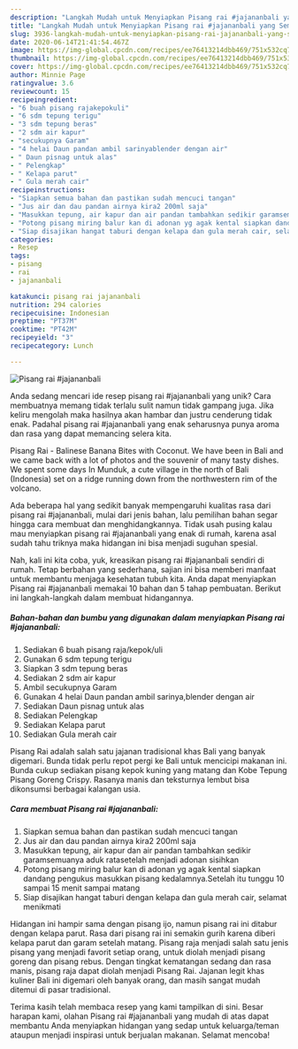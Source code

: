 ```yaml
---
description: "Langkah Mudah untuk Menyiapkan Pisang rai #jajananbali yang Sempurna"
title: "Langkah Mudah untuk Menyiapkan Pisang rai #jajananbali yang Sempurna"
slug: 3936-langkah-mudah-untuk-menyiapkan-pisang-rai-jajananbali-yang-sempurna
date: 2020-06-14T21:41:54.467Z
image: https://img-global.cpcdn.com/recipes/ee76413214dbb469/751x532cq70/pisang-rai-jajananbali-foto-resep-utama.jpg
thumbnail: https://img-global.cpcdn.com/recipes/ee76413214dbb469/751x532cq70/pisang-rai-jajananbali-foto-resep-utama.jpg
cover: https://img-global.cpcdn.com/recipes/ee76413214dbb469/751x532cq70/pisang-rai-jajananbali-foto-resep-utama.jpg
author: Minnie Page
ratingvalue: 3.6
reviewcount: 15
recipeingredient:
- "6 buah pisang rajakepokuli"
- "6 sdm tepung terigu"
- "3 sdm tepung beras"
- "2 sdm air kapur"
- "secukupnya Garam"
- "4 helai Daun pandan ambil sarinyablender dengan air"
- " Daun pisnag untuk alas"
- " Pelengkap"
- " Kelapa parut"
- " Gula merah cair"
recipeinstructions:
- "Siapkan semua bahan dan pastikan sudah mencuci tangan"
- "Jus air dan dau pandan airnya kira2 200ml saja"
- "Masukkan tepung, air kapur dan air pandan tambahkan sedikir garamsemuanya aduk ratasetelah menjadi adonan sisihkan"
- "Potong pisang miring balur kan di adonan yg agak kental siapkan dandang pengukus masukkan pisang kedalamnya.Setelah itu tunggu 10 sampai 15 menit sampai matang"
- "Siap disajikan hangat taburi dengan kelapa dan gula merah cair, selamat menikmati"
categories:
- Resep
tags:
- pisang
- rai
- jajananbali

katakunci: pisang rai jajananbali 
nutrition: 294 calories
recipecuisine: Indonesian
preptime: "PT37M"
cooktime: "PT42M"
recipeyield: "3"
recipecategory: Lunch

---
```



![Pisang rai #jajananbali](https://img-global.cpcdn.com/recipes/ee76413214dbb469/751x532cq70/pisang-rai-jajananbali-foto-resep-utama.jpg)

Anda sedang mencari ide resep pisang rai #jajananbali yang unik? Cara membuatnya memang tidak terlalu sulit namun tidak gampang juga. Jika keliru mengolah maka hasilnya akan hambar dan justru cenderung tidak enak. Padahal pisang rai #jajananbali yang enak seharusnya punya aroma dan rasa yang dapat memancing selera kita.

Pisang Rai - Balinese Banana Bites with Coconut. We have been in Bali and we came back with a lot of photos and the souvenir of many tasty dishes. We spent some days In Munduk, a cute village in the north of Bali (Indonesia) set on a ridge running down from the northwestern rim of the volcano.

Ada beberapa hal yang sedikit banyak mempengaruhi kualitas rasa dari pisang rai #jajananbali, mulai dari jenis bahan, lalu pemilihan bahan segar hingga cara membuat dan menghidangkannya. Tidak usah pusing kalau mau menyiapkan pisang rai #jajananbali yang enak di rumah, karena asal sudah tahu triknya maka hidangan ini bisa menjadi suguhan spesial.


Nah, kali ini kita coba, yuk, kreasikan pisang rai #jajananbali sendiri di rumah. Tetap berbahan yang sederhana, sajian ini bisa memberi manfaat untuk membantu menjaga kesehatan tubuh kita. Anda dapat menyiapkan Pisang rai #jajananbali memakai 10 bahan dan 5 tahap pembuatan. Berikut ini langkah-langkah dalam membuat hidangannya.

<!--inarticleads1-->

##### Bahan-bahan dan bumbu yang digunakan dalam menyiapkan Pisang rai #jajananbali:

1. Sediakan 6 buah pisang raja/kepok/uli
1. Gunakan 6 sdm tepung terigu
1. Siapkan 3 sdm tepung beras
1. Sediakan 2 sdm air kapur
1. Ambil secukupnya Garam
1. Gunakan 4 helai Daun pandan ambil sarinya,blender dengan air
1. Sediakan  Daun pisnag untuk alas
1. Sediakan  Pelengkap
1. Sediakan  Kelapa parut
1. Sediakan  Gula merah cair


Pisang Rai adalah salah satu jajanan tradisional khas Bali yang banyak digemari. Bunda tidak perlu repot pergi ke Bali untuk mencicipi makanan ini. Bunda cukup sediakan pisang kepok kuning yang matang dan Kobe Tepung Pisang Goreng Crispy. Rasanya manis dan teksturnya lembut bisa dikonsumsi berbagai kalangan usia. 

<!--inarticleads2-->

##### Cara membuat Pisang rai #jajananbali:

1. Siapkan semua bahan dan pastikan sudah mencuci tangan
1. Jus air dan dau pandan airnya kira2 200ml saja
1. Masukkan tepung, air kapur dan air pandan tambahkan sedikir garamsemuanya aduk ratasetelah menjadi adonan sisihkan
1. Potong pisang miring balur kan di adonan yg agak kental siapkan dandang pengukus masukkan pisang kedalamnya.Setelah itu tunggu 10 sampai 15 menit sampai matang
1. Siap disajikan hangat taburi dengan kelapa dan gula merah cair, selamat menikmati


Hidangan ini hampir sama dengan pisang ijo, namun pisang rai ini ditabur dengan kelapa parut. Rasa dari pisang rai ini semakin gurih karena diberi kelapa parut dan garam setelah matang. Pisang raja menjadi salah satu jenis pisang yang menjadi favorit setiap orang, untuk diolah menjadi pisang goreng dan pisang rebus. Dengan tingkat kematangan sedang dan rasa manis, pisang raja dapat diolah menjadi Pisang Rai. Jajanan legit khas kuliner Bali ini digemari oleh banyak orang, dan masih sangat mudah ditemui di pasar tradisional. 

Terima kasih telah membaca resep yang kami tampilkan di sini. Besar harapan kami, olahan Pisang rai #jajananbali yang mudah di atas dapat membantu Anda menyiapkan hidangan yang sedap untuk keluarga/teman ataupun menjadi inspirasi untuk berjualan makanan. Selamat mencoba!
